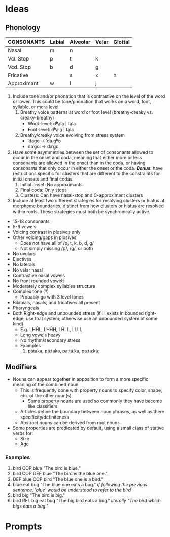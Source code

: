 
# Ideas

## Phonology

| CONSONANTS  | Labial | Alveolar | Velar | Glottal |
| ---         | ---    | ---      | ---   | ---     |
| Nasal       | m      | n        |       |         |
| Vcl. Stop   | p      | t        | k     |         |
| Vcd. Stop   | b      | d        | g     |         |
| Fricative   |        | s        | x     | h       |
| Approximant | w      | l        | j     |         |

1. Include tone and/or phonation that is contrastive on the level of the word or lower. This could be tone/phonation that works on a word, foot, syllable, or mora level.
    1. Breathy voice patterns at word or foot level (breathy-creaky vs. creaky-breathy)
        - Word-level: dʱa̤la̤ | ta̰la̰
        - Foot-level: dʱa̤la̰ | ta̰la̤
    2. Breathy/creaky voice evolving from stress system
        - ˈdago → ˈda.gʱo̤
        - daˈgol → daˈgo
2. Have some asymmetries between the set of consonants allowed to occur in the onset and coda, meaning that either more or less consonants are allowed in the onset than in the coda, or having consonants that only occur in either the onset or the coda. ***Bonus***: have restrictions specific for clusters that are different to the constraints for initial onsets and final codas.
    1. Initial onset: No approximants
    1. Final coda: Only stops
    1. Clusters: Can have nasal-stop and C-approximant clusters
3. Include at least two different strategies for resolving clusters or hiatus at morpheme boundaries, distinct from how clusters or hiatus are resolved within roots. These strategies must both be synchronically active.

- 15-18 consonants
- 5-6 vowels
- Voicing contrast in plosives only
- Other voicing/gaps in plosives
    - Does not have all of /p, t, k, b, d, g/
    - Not simply missing /p/, /g/, or both
- No uvulars
- Ejectives
- No laterals
- No velar nasal
- Contrastive nasal vowels
- No front rounded vowels
- Moderately complex syllables structure
- Complex tone (?)
    - Probably go with 3 level tones
- Bilabials, nasals, and fricatives all present
- Pharyngeals
- Both Right-edge and unbounded stress (if H exists in bounded right-edge, use that system; otherwise use an unbounded system of some kind)
    - E.g. LHH́L, LHH́H, LH́LL, ĹLLL
    - Long vowels heavy
    - No rhythm/secondary stress
    - Examples
        1. pátaka, páːtaka, paːtáːka, paːtaːkáː

## Modifiers

- Nouns can appear together in apposition to form a more specific meaning of the combined noun
    - This is frequently done with property nouns to specify color, shape, etc. of the other noun(s)
        - Some property nouns are used so commonly they have become like classifiers
    - Articles define the boundary between noun phrases, as well as there specificity/definiteness
    - Abstract nouns can be derived from root nouns
- Some properties are predicated by default, using a small class of stative verbs for:
    - Size
    - Age

### Examples

1. bird COP blue "The bird is blue."
1. bird COP DEF blue "The bird is the blue one."
1. DEF blue COP bird "The blue one is a bird."
1. blue eat bug "The blue one eats a bug." *if following the previous sentence, 'blue' would be understood to refer to the bird*
1. bird big "The bird is big."
1. bird REL big eat bug "The big bird eats a bug." *literally "The bird which bigs eats a bug."*

# Prompts

[^1]: Include tone and/or phonation that is contrastive on the level of the word or lower. This could be tone/phonation that works on a word, foot, syllable, or mora level.
[^2]: Have some asymmetries between the set of consonants allowed to occur in the onset and coda, meaning that either more or less consonants are allowed in the onset than in the coda, or having consonants that only occur in either the onset or the coda. ***Bonus***: have restrictions specific for clusters that are different to the constraints for initial onsets and final codas.
[^3]: Include at least two different strategies for resolving clusters or hiatus at morpheme boundaries, distinct from how clusters or hiatus are resolved within roots. These strategies must both be synchronically active.
[^4]: Have a closed or near-closed set of words within a broader class (nouns, adjectives, verbs, demonstratives, numerals, etc) that take more and/or unique inflectional morphology. Morphology here could be stem alternations (gradation/consonant mutation/apophony), or tone changes, not necessarily affixes. How small this set of words is isn’t really important, as long as it does not constitute a majority of a given class. – ***Bonus***: do this with more than one class.
[^5]: Have more than one morpheme that are complete homophones with at least one other, but appear in different contexts. This does not have to be an affix or alternation, and could be two or more grammatical morphemes that are simply homophones with each other.
[^6]: Create at least two dialects, each of which differs from the main language in at least three grammatical or phonological features. These features need not be the same across dialects, but each dialect should have at least three clear distinguishing features from the main language. These dialects can be as distinct or similar to the main language, as long as they are still intelligible. Denote throughout your description where the dialects differ from the main language. – ***Bonus***: create one or more sociolects/registers (as opposed to a geographically distinct dialect).
[^7]: Translate 5x 5MOYD (Just Used 5 Minutes of Your Day) or Conlang Syntax Test Cases sentences.
